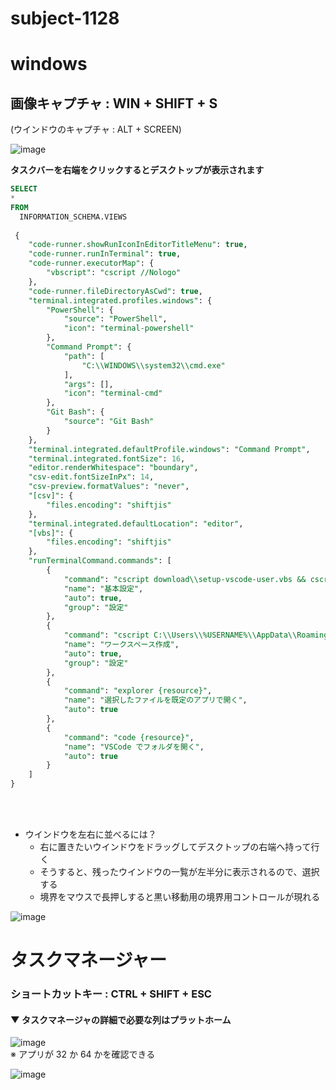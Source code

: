 # subject-1128
# windows
## 画像キャプチャ : WIN + SHIFT + S
(ウインドウのキャプチャ : ALT + SCREEN)

![image](https://user-images.githubusercontent.com/89338401/143732857-5716d7a2-70e8-4928-a2a9-8305901ec095.png)

**タスクバーを右端をクリックするとデスクトップが表示されます**

```sql
SELECT 
* 
FROM
  INFORMATION_SCHEMA.VIEWS
  
 {
    "code-runner.showRunIconInEditorTitleMenu": true,
    "code-runner.runInTerminal": true,
    "code-runner.executorMap": {
        "vbscript": "cscript //Nologo"
    },
    "code-runner.fileDirectoryAsCwd": true,
    "terminal.integrated.profiles.windows": {
        "PowerShell": {
            "source": "PowerShell",
            "icon": "terminal-powershell"
        },
        "Command Prompt": {
            "path": [
                "C:\\WINDOWS\\system32\\cmd.exe"
            ],
            "args": [],
            "icon": "terminal-cmd"
        },
        "Git Bash": {
            "source": "Git Bash"
        }
    },
    "terminal.integrated.defaultProfile.windows": "Command Prompt",
    "terminal.integrated.fontSize": 16,
    "editor.renderWhitespace": "boundary",
    "csv-edit.fontSizeInPx": 14,
    "csv-preview.formatValues": "never",
    "[csv]": {
        "files.encoding": "shiftjis"
    },    
    "terminal.integrated.defaultLocation": "editor",
    "[vbs]": {
        "files.encoding": "shiftjis"
    },
    "runTerminalCommand.commands": [
        {
            "command": "cscript download\\setup-vscode-user.vbs && cscript C:\\Users\\%USERNAME%\\AppData\\Roaming\\Code\\User\\script\\sworc-settings-download.vbs",
            "name": "基本設定",
            "auto": true,
            "group": "設定"
        },
        {
            "command": "cscript C:\\Users\\%USERNAME%\\AppData\\Roaming\\Code\\User\\script\\workspace-build-download.vbs",
            "name": "ワークスペース作成",
            "auto": true,
            "group": "設定"
        },
        {
            "command": "explorer {resource}",
            "name": "選択したファイルを既定のアプリで開く",
            "auto": true
        },
        {
            "command": "code {resource}",
            "name": "VSCode でフォルダを開く",
            "auto": true
        }
    ]  
}

```

<br>
<br>

- ウインドウを左右に並べるには？
  - 右に置きたいウインドウをドラッグしてデスクトップの右端へ持って行く
  - そうすると、残ったウインドウの一覧が左半分に表示されるので、選択する
  - 境界をマウスで長押しすると黒い移動用の境界用コントロールが現れる

    
![image](https://user-images.githubusercontent.com/89338401/143733528-0271a468-a6b1-4823-886f-3b777af0ae57.png)

# タスクマネージャー
### ショートカットキー : CTRL + SHIFT + ESC
#### ▼ タスクマネージャの詳細で必要な列はプラットホーム
![image](https://user-images.githubusercontent.com/1501327/143733802-d39c8668-99da-41af-b6e9-9ab342f3a179.png)\
※ アプリが 32 か 64 かを確認できる

![image](https://user-images.githubusercontent.com/1501327/143733976-162e2e79-1d81-40b4-aa52-9dde6ba06fba.png)
